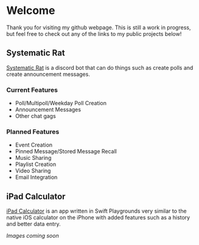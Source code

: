 # Welcome

Thank you for visiting my github webpage. This is still a work in progress, but feel free to check out any of the links to my public projects below!

## Systematic Rat

[Systematic Rat](https://github.com/gooop/Systematic-Rat) is a discord bot that can do things such as create polls and create announcement messages.

### Current Features

- Poll/Multipoll/Weekday Poll Creation
- Announcement Messages
- Other chat gags

### Planned Features

- Event Creation
- Pinned Message/Stored Message Recall
- Music Sharing
- Playlist Creation
- Video Sharing
- Email Integration

## iPad Calculator

[iPad Calculator](https://github.com/gooop/iPad-Calculator) is an app written in Swift Playgrounds very similar to the native iOS calculator on the iPhone with added features such as a history and better data entry.

_Images coming soon_
